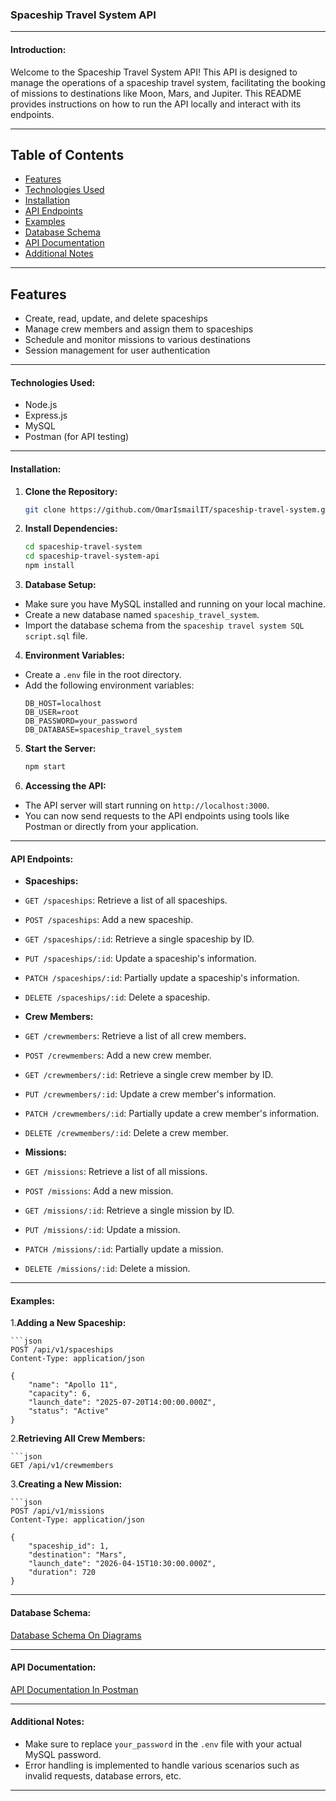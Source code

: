 ### Spaceship Travel System API

---

#### Introduction:

Welcome to the Spaceship Travel System API! This API is designed to manage the operations of a spaceship travel system, facilitating the booking of missions to destinations like Moon, Mars, and Jupiter. This README provides instructions on how to run the API locally and interact with its endpoints.

---

## Table of Contents

- [Features](#features)
- [Technologies Used](#technologies-used)
- [Installation](#installation)
- [API Endpoints](#api-endpoints)
- [Examples](#examples)
- [Database Schema](#database-schema)
- [API Documentation](#api-documentation)
- [Additional Notes](#additional-notes)

---

## Features

- Create, read, update, and delete spaceships
- Manage crew members and assign them to spaceships
- Schedule and monitor missions to various destinations
- Session management for user authentication

---

#### Technologies Used:

- Node.js
- Express.js
- MySQL
- Postman (for API testing)

---

#### Installation:

1. **Clone the Repository:**

   ```bash
   git clone https://github.com/OmarIsmailIT/spaceship-travel-system.git

   ```

2. **Install Dependencies:**

   ```bash
   cd spaceship-travel-system
   cd spaceship-travel-system-api
   npm install

   ```

3. **Database Setup:**

- Make sure you have MySQL installed and running on your local machine.
- Create a new database named `spaceship_travel_system`.
- Import the database schema from the `spaceship travel system SQL script.sql` file.

4. **Environment Variables:**

- Create a `.env` file in the root directory.
- Add the following environment variables:
  ```
  DB_HOST=localhost
  DB_USER=root
  DB_PASSWORD=your_password
  DB_DATABASE=spaceship_travel_system
  ```

5. **Start the Server:**

   ```bash
   npm start

   ```

6. **Accessing the API:**

- The API server will start running on `http://localhost:3000`.
- You can now send requests to the API endpoints using tools like Postman or directly from your application.

---

#### API Endpoints:

- **Spaceships:**
- `GET /spaceships`: Retrieve a list of all spaceships.
- `POST /spaceships`: Add a new spaceship.
- `GET /spaceships/:id`: Retrieve a single spaceship by ID.
- `PUT /spaceships/:id`: Update a spaceship's information.
- `PATCH /spaceships/:id`: Partially update a spaceship's information.
- `DELETE /spaceships/:id`: Delete a spaceship.

- **Crew Members:**
- `GET /crewmembers`: Retrieve a list of all crew members.
- `POST /crewmembers`: Add a new crew member.
- `GET /crewmembers/:id`: Retrieve a single crew member by ID.
- `PUT /crewmembers/:id`: Update a crew member's information.
- `PATCH /crewmembers/:id`: Partially update a crew member's information.
- `DELETE /crewmembers/:id`: Delete a crew member.

- **Missions:**
- `GET /missions`: Retrieve a list of all missions.
- `POST /missions`: Add a new mission.
- `GET /missions/:id`: Retrieve a single mission by ID.
- `PUT /missions/:id`: Update a mission.
- `PATCH /missions/:id`: Partially update a mission.
- `DELETE /missions/:id`: Delete a mission.

---

#### Examples:

1.**Adding a New Spaceship:**

    ```json
    POST /api/v1/spaceships
    Content-Type: application/json

    {
        "name": "Apollo 11",
        "capacity": 6,
        "launch_date": "2025-07-20T14:00:00.000Z",
        "status": "Active"
    }

2.**Retrieving All Crew Members:**

    ```json
    GET /api/v1/crewmembers

3.**Creating a New Mission:**

    ```json
    POST /api/v1/missions
    Content-Type: application/json

    {
        "spaceship_id": 1,
        "destination": "Mars",
        "launch_date": "2026-04-15T10:30:00.000Z",
        "duration": 720
    }

---

#### Database Schema:

[Database Schema On Diagrams](https://viewer.diagrams.net/?tags=%7B%7D&lightbox=1&highlight=0000ff&edit=_blank&layers=1&nav=1&title=spaceship%20travel%20system.png#R%3Cmxfile%3E%3Cdiagram%20name%3D%22Page-1%22%20id%3D%22qv5i45yFEz2y2h3L0Bzh%22%3E7V1bd9o4EP41nLP7kByMsZM8ckmbniXdNklvTzkKFqBWWK4tAvTXr2RLxo4MsQkYFukpaCzLYuab%2BeTRoDTs3nTxPgTB5JZ4EDdaTW%2FRsPuNVstqtlvsD5csE4lj24lgHCJPdFoJ7tEfKO8U0hnyYJTrSAnBFAV54ZD4PhzSnAyEIZnnu40Izj81AGOoCO6HAKvSb8ijk0R66TRX8huIxhP5ZKsprkyB7CwE0QR4ZJ4R2dcNuxcSQpNP00UPYq48qZfkvndrrqYTC6FPy9zQvrpwz%2B4%2Bd35%2FbT33fn379%2BamNTi7EOaJ6FJ%2BY%2BgxBYgmCemEjIkP8PVK2g3JzPcgH7bJWqs%2BA0ICJrSY8CekdCmsCWaUMNGETrG4ymYcLr%2BL%2B%2BPGD944d2Szv8he7C9Fi6kw4CNi5P9iTVUDQikRmYVDuOFrSySBcAzphn5tN%2BnIdZJ5glDwe0imkM2PdQghBhQ950EDBPbGab%2BVedgHYaEq1rpIBn4GeCYe1Wi5mH2D7ogwHWTt6P6eEXnhLIot0WEdLCdYxKqT19mnMf%2FL5ty8laOx2SUDJtcKMTIAT8zXc3YFGI199nnIDAJDJniGIUXMmTriwhR5XgIhyKYEnuLxuGUDgnwaq8vpNpx%2BoXE3Apg%2FCS4aBSFBPCXndTnbibua5%2B22fZXcKoKVGLu0ccXYn%2FiXyXQho1HEYPbS%2BukUtgeEpeAhCsAQRhMUKDaTziMU0o0Y%2BqlwUZvbgOmLAuRzw8XWHBKMQRChRH%2BxZIKwNwBLMqNyINnqjtACendJvLXiIDEfsMEiYWAOJxlVCqESI4INF1HRI4OrtY6uWH2tdS0ZhoVp26I5XwV160rIJpmAnnbcuTO3FNttNtkdJ4%2FuhIToDzcUljExY8a4PUdTDHzGSsB7IeoST0bSEcK4RzDhtvaJDxVz805eSIIHGSJVL%2B0yzfR40Gb%2B2uqxtrVqxy4cMGroET%2BiIUCx4SCz7hxyC3dpTBV8UAxHcvxQ6J1%2FfiKUkulaAGx0h9dRIVBgl0SBvS8Q2AoIPv2zFgbs%2B1ME8B0Pav4YJ0bLxrg1li3Udarfl4p%2F6amEqXOE45XLhIVvyLy2O58gCu95qGHSOVv5veavGz3gdXNl7GNXNI8YbKW0yqMBzCKUDyjzH7buifYRx9sKDHj3zoePDwcGgwzTSd8uZxfkjwfJne4LtDhHgpbFeud2d4qeUsPVAB%2FHUEkpKmnukUrcQ1OJWx4E9cQO6CE53n55xCltq1PnEfX90AdT%2Fub3tXPXu%2Bnc%2FfXl44fP138fO6kcA1S0I5FLQyIHJ5GrQ5PIlbYkclnaVqdOIjL1ngHBEPAYTZf%2Fj3eSYwCJdvRhqblIwx9180ea5TwYgVgV0ponxiBWeXOdPIWoeU0MZv5w8uix5zIWefhwe33%2F0Ln9pC%2BXVICLdmTSVpcghkxqJxPn0GTSrrCmODEyST3AkIksIcruclNAZ2wGneuPX271pZAKINGPQiqkMgyF7ItCLg9NIU6FlcSpUchVaXOdOoU46kJiGEL2SK9DzdtIRbBoRyVOhZyGoZI9UUlaEX44KlGTGrpQSeoBhkoctVZrFniGSrYCi3ZUYqnoYQuR%2BeMUTp9gGG2mlYZuRduOXL2vr7FqNQsMu7%2BibcuU2pVbClRJhLdL42J92XYhDva3y6UW22lUt22ZgrtUFWrFnancfgNeNiwILna7ICgzXB1pygovFYZQ9kUoZRcW%2B9vpUteF7%2FQhlNQJDKG01QVm%2BpPOR3anIZXqmNGOVCxTy737hGVlUiko5q75LUXfam7LlHOnv5tUd0DzPwo6dk45CpRoxyGtCrVXhkP2xSFFBd31kog0u4YkUiFhffIkoqYpQoINiVRDiX4koqY1DInUTyIFhdw1k0iFbbNTI5Hy5jp5ElF3zeAigCGC%2FhA%2BYvjMz5MzhFIBMdoRimP234%2BBUArKuuslFEfj027M7nuqCnX33ZR1bwsW%2FbjE7JIcAZcU1XXXzCX6bpM4ZpskPT5P3SYxdd3bgkU7LmmpK5EpiiJE%2FM2U0tCtpNuWfiZLeS8KMHJZYNQ9HsRt1gE7L8FL%2FeFNR3EX4WB%2FOUp1GaBRTXfLrATSM9nVlYCp6X4DXjYsBpzdLgbKDFdHDWeF5JQhlH0RStGB3LUSSltdE%2BpU0%2B2WNtipE0pbXWDy0C1Lug2zbAsc7ZjFNkV5O09ZVmeWolO6a2UWu1UeBieWsbRNTV6qCrUmz2N%2BgthTed7JVFJUAYt%2BVGJK846ASgoP7K6XS%2FQtzbNNaV6qCjVlYQ7s3h4u%2BrFJ0X8mNmxSN5sUndhdL5tU2Es7NTYpb66TZxN1K60%2FC81rSXWkaEckrslwHQORFJ3bXSuRuPqmuFyT4kpVoaa4TIH3tmDRj0tMiusIuKTw4O56uUTfFJdrUlypKtQUlynw3hYs%2BnHJlYIL6I2hLIlgYXhCxsQH%2BHol7YZ8OlByxKrPgMSQ4Kb5CSldCm4BM0ryhmP2CpffZdDgjR%2B8ce7IZn%2BRvdiX3CMhi5H%2Fq9D%2BYtUQkVk4hJvCfdKPSopa10%2Bexsd1shE4IcSAomeYm8ZaWHTCECwzHQQ7rkb%2BxAUrPLYlMgT3XDpZLLza3bKdF9hJJrBTJF0UVQe6mDs7L7LJYcz9PSPywlkUo6TDOlhOsIjNKq%2BzT2P%2Bl%2BnTBVPu%2Ff5TFCQXcNLhXTJ40k%2BKPfT8puftbOK3r0yUieO5SmmBKw7AEz8%2FIOs%2Byo8beGRDQ4A74sKUBdDEU%2FmvHjJhPL8M61eIoev%2Bj06rmScLJmtujK1nzfNm087hU%2F7XlGpOpMD%2BxQ1kNIqYc1cKmqwZEm7BVXfGOpNb4nEbXP8H%3C%2Fdiagram%3E%3C%2Fmxfile%3E)

---

#### API Documentation:

[API Documentation In Postman](https://speeding-capsule-4673.postman.co/workspace/spaceship-travel-system~8b5586ca-b582-48c0-a707-acfd90349d90/collection/29726783-6d90a496-bb16-4fdf-97b8-52a69c88d179?action=share&creator=29726783)

---

#### Additional Notes:

- Make sure to replace `your_password` in the `.env` file with your actual MySQL password.
- Error handling is implemented to handle various scenarios such as invalid requests, database errors, etc.

---
